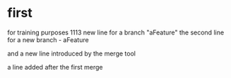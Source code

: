 # first
for training purposes 1113
new line for a branch "aFeature"
the second line for a new branch - aFeature

and a new line introduced by the merge tool

a line added after the first merge
